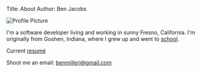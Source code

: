 Title: About
Author: Ben Jacobs

<img id="about_image" src="../static/images/benjacobs.jpg" alt="Profile Picture">

I'm a software developer living and working in sunny Fresno, California. I'm originally from Goshen, Indiana, where I grew up and went to [school](http://www.goshen.edu).

Current [resumé](../pages/resume.html)

Shoot me an email: <a href="mailto:benmillerj@gmail.com">benmillerj@gmail.com</a>